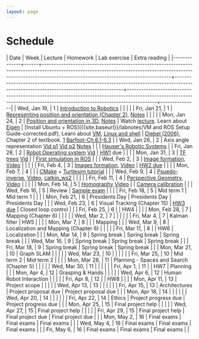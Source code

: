 ```yaml
---
layout: page
---
```

# Schedule

| Date         | Week | Lecture                                                                                                                                                                                                          | Homework                                                                                                                             | Lab exercise                                                                                                                                                           | Extra reading |
|--------------+------+------------------------------------------------------------------------------------------------------------------------------------------------------------------------------------------------------------------+--------------------------------------------------------------------------------------------------------------------------------------+------------------------------------------------------------------------------------------------------------------------------------------------------------------------+---------------|
| Wed, Jan 19, |    1 | [Introduction to Robotics]({{site.baseurl}}/slides/01-19-intro-to-robotics.html)                                                                                                                                 |                                                                                                                                      |                                                                                                                                                                        |               |
| Fri, Jan 21, |    1 | [Representing position and orientation (Chapter 2)](https://drive.google.com/file/d/1-zbVbARtWxv-rtyrPm0-eUjj6bTp3UHN/view?usp=sharing), [Notes]({{site.baseurl}}/slides/01-21-coordinate-transformations-2D.pdf) |                                                                                                                                      |                                                                                                                                                                        |               |
| Mon, Jan 24, |    2 | [Position and orientation in 3D](https://drive.google.com/file/d/1NyJizoUiL2rYIY68DqhTMQzx-iDp1UHS/view?usp=sharing), [Notes]({{site.baseurl}}/slides/01-24-coordinate-transformations.pdf)                      | Watch [lecture](https://drive.google.com/file/d/1NyJizoUiL2rYIY68DqhTMQzx-iDp1UHS/view?usp=sharing). Learn about [Eigen](https://eigen.tuxfamily.org/dox/) | [Install Ubuntu + ROS]({{site.baseurl}}/labnotes/VM and ROS Setup Guide-corrected.pdf), Learn about [VM](https://www.virtualbox.org/manual/), [Linux and shell](https://missing.csail.mit.edu/2020/course-shell/) | [Diebel (2006)](https://www.astro.rug.nl/software/kapteyn-beta/_downloads/attitude.pdf), Chapter 2 of textbook. [1](https://natanaso.github.io/ece276a2021/ref/ECE276A_6_Rotations.pdf) [Barfoot-Ch.6.1-6.3](http://asrl.utias.utoronto.ca/~tdb/bib/barfoot_ser17.pdf)   |
| Wed, Jan 26, |    2 | Axis angle representation [Vid p1](https://drive.google.com/file/d/1p-kiNmQEA0zEEz5css-Mtwo2OlQrXtQx/view?usp=sharing) [Vid p2](https://drive.google.com/file/d/1_Z6z9Zf4PqZods50yGVtwXWb1uiHaoSd/view?usp=sharing) [Notes]({{site.baseurl}}/slides/01-26-axis-angle.pdf)                                                                                                         |                                                                                                                                      |                                                                                                                                                                        | [Hauser's Robotic Systems](http://motion.pratt.duke.edu/RoboticSystems/3DRotations.html) |
| Fri, Jan 28, |    2 | [Robot Operating system]({{site.baseurl}}/slides/01-28-ros-intro.html) [Vid](https://drive.google.com/file/d/11RT_oRep8qpHEPG20h3lN1FtvmXhwA2Z/view?usp=sharing)                                                                                                                                  | [HW1]({{site.baseurl}}/hw/hw1/hw1.pdf) due                                                                                           |                                                                                                                                                                        |               |
| Mon, Jan 31, |    3 |  [TF trees]({{site.baseurl}}/slides/01-31-tf-trees.html) [Vid](https://drive.google.com/file/d/1E_RLQXXK7_q4vZLIMbXoWTSya28qsEPq/view?usp=sharing)                                                                                                                        |                                                                                                                                      | [First simulation in ROS](http://wiki.ros.org/turtlesim/Tutorials)                                                                                                     |               |
| Wed, Feb 2,  |    3 |  [Image formation]({{site.baseurl}}/slides/02-02-image_formation_files/main.pdf.pdf), [Video](https://drive.google.com/file/d/11BMiG9IwmX_QoGnzq2lmhJT1Z5NaZkna/view?usp=sharing)                                                                                        |                                                                                                                                      |                                                                                                                                                                        |               |
| Fri, Feb 4,  |    3 |  [Images formation]({{site.baseurl}}/slides/02-07-image_formation_files/main.pdf.pdf), [Video](https://drive.google.com/file/d/1-Ex_u-W6GWelxwuVS7OgCgDjAatTDivt/view?usp=sharing)                                                                                                                        | [HW2 due]({{site.baseurl}}/hw/hw2/hw2.pdf)                                                                                           |                                                                                                                                                                        |               |
| Mon, Feb 7,  |    4 |                                                                                                                                                                                                                  |                                                                                                                                      | [CMake](https://cmake.org/cmake/help/latest/guide/tutorial/index.html) + [Turtlesim tutorial](http://wiki.ros.org/turtlesim/Tutorials)                                                                                                   |               |
| Wed, Feb 9,  |    4 | [Psuedo-inverse]({{site.baseurl}}/slides/02-09-image_formation_files/main.pdf),  [Video](https://drive.google.com/file/d/1T_A_bpVqs45yXTEuXgLYePlofOHjFGhO/view?usp=sharing), [catkin_ws2](https://github.com/wecacuee/ECE417-Mobile-Robots/tree/master/code/02-10/catkin_ws2)                                                                                                                    |                                                                                                                                      |                                                                                                                                                                        |               |
| Fri, Feb 11, |    4 | [Perspective Geometry]({{site.baseurl}}/slides/02-11-camera-calibration_files/main.pdf.pdf), [Video](https://docs.google.com/document/d/10eJsWBPrN7sYK-1k32cj7UvZXks7hdV9RXnAfLIisbA/edit#bookmark=id.pvchtifw2msu)                                                                              |                                                                                                                                   |                                                                                                                                                                        |               |
| Mon, Feb 14, |    5 | [Homography]({{site.baseurl}}/slides/02-14-homography_files/main.pdf.pdf) [Video](https://drive.google.com/file/d/18L39j0_oLpYFKidZKfWuwSzQkNtx5NB5/view?usp=sharing)                                                                                                                                 |                                                                                                                                      | [Camera calibration](https://docs.google.com/document/d/e/2PACX-1vR4nwLR9y5xaxC5W7s3r62LPNxPPAu-xUduaF0psDLC3QrU6BEK8ZPkCMUYme6uvWum-onWmFPylpN9/pub)                                                                                                                               |               |
| Wed, Feb 16, |    5 | Review                                                                                                                                                                                                           | [Sample exam]({{site.baseurl}}/exam/mt1/mt1.pdf)                                                                |                                                                                                                                                                        |               |
| Fri, Feb 18, |    5 | Mid term 1                                                                                                                                                                                                       | Mid term 1                                                                                                                           |                                                                                                                                                                        |               |
| Mon, Feb 21, |    6 | Presidents Day                                                                                                                                                                                                   | Presidents Day                                                                                                                       | Presidents Day                                                                                                                                                         |               |
| Wed, Feb 23, |    6 | Visual Tracking (Chapter 15)                                                                                                                                                                                     |  [HW3 due]({{site.baseurl}}/hw/hw3/hw3.pdf)                                                                                                                                    | Closed loop control                                                                                                                                                    |               |
| Fri, Feb 25, |    6 |                                                                                                                                                                                                                  | HW4                                                                                                                                  |                                                                                                                                                                        |               |
| Mon, Feb 28, |    7 | Mapping (Chapter 6)                                                                                                                                                                                              |                                                                                                                                      |                                                                                                                                                                        |               |
| Wed, Mar 2,  |    7 |                                                                                                                                                                                                                  |                                                                                                                                      |                                                                                                                                                                        |               |
| Fri, Mar 4,  |    7 | Kalman filter                                                                                                                                                                                                    | HW5                                                                                                                                  |                                                                                                                                                                        |               |
| Mon, Mar 7,  |    8 |                                                                                                                                                                                                                  |                                                                                                                                      | Mapping                                                                                                                                                                |               |
| Wed, Mar 9,  |    8 | Localization and Mapping (Chapter 6)                                                                                                                                                                             |                                                                                                                                      |                                                                                                                                                                        |               |
| Fri, Mar 11, |    8 |                                                                                                                                                                                                                  | HW6                                                                                                                                  | Localization                                                                                                                                                           |               |
| Mon, Mar 14, |    9 | Spring break                                                                                                                                                                                                     | Spring break                                                                                                                         | Spring break                                                                                                                                                           |               |
| Wed, Mar 16, |    9 | Spring break                                                                                                                                                                                                     | Spring break                                                                                                                         | Spring break                                                                                                                                                           |               |
| Fri, Mar 18, |    9 | Spring break                                                                                                                                                                                                     | Spring break                                                                                                                         | Spring break                                                                                                                                                           |               |
| Mon, Mar 21, |   10 | Graph SLAM                                                                                                                                                                                                       |                                                                                                                                      |                                                                                                                                                                        |               |
| Wed, Mar 23, |   10 |                                                                                                                                                                                                                  |                                                                                                                                      |                                                                                                                                                                        |               |
| Fri, Mar 25, |   10 | Mid term 2                                                                                                                                                                                                       | Mid term 2                                                                                                                           |                                                                                                                                                                        |               |
| Mon, Mar 28, |   11 | Planning - Spaces and Search (Chapter 5)                                                                                                                                                                         |                                                                                                                                      |                                                                                                                                                                        |               |
| Wed, Mar 30, |   11 |                                                                                                                                                                                                                  |                                                                                                                                      |                                                                                                                                                                        |               |
| Fri, Apr 1,  |   11 |                                                                                                                                                                                                                  | HW7                                                                                                                                  | Planning                                                                                                                                                               |               |
| Mon, Apr 4,  |   12 | Grasping & Hands                                                                                                                                                                                                 |                                                                                                                                      |                                                                                                                                                                        |               |
| Wed, Apr 6,  |   12 | Human Robot Interaction                                                                                                                                                                                          |                                                                                                                                      |                                                                                                                                                                        |               |
| Fri, Apr 8,  |   12 |                                                                                                                                                                                                                  | HW8                                                                                                                                  |                                                                                                                                                                        |               |
| Mon, Apr 11, |   13 | Project scope                                                                                                                                                                                                    |                                                                                                                                      |                                                                                                                                                                        |               |
| Wed, Apr 13, |   13 |                                                                                                                                                                                                                  |                                                                                                                                      |                                                                                                                                                                        |               |
| Fri, Apr 15, |   13 | Architectures                                                                                                                                                                                                    | Project proposal due                                                                                                                 | Project proposal due                                                                                                                                                   |               |
| Mon, Apr 18, |   14 |                                                                                                                                                                                                                  |                                                                                                                                      |                                                                                                                                                                        |               |
| Wed, Apr 20, |   14 |                                                                                                                                                                                                                  |                                                                                                                                      |                                                                                                                                                                        |               |
| Fri, Apr 22, |   14 | Ethics                                                                                                                                                                                                           | Project progress due                                                                                                                 | Project progress due                                                                                                                                                   |               |
| Mon, Apr 25, |   15 | Final project help                                                                                                                                                                                               |                                                                                                                                      |                                                                                                                                                                        |               |
| Wed, Apr 27, |   15 | Final project help                                                                                                                                                                                               |                                                                                                                                      |                                                                                                                                                                        |               |
| Fri, Apr 29, |   15 | Final project help                                                                                                                                                                                               | Final project due                                                                                                                    | Final project due                                                                                                                                                      |               |
| Mon, May 2,  |   16 | Final exams                                                                                                                                                                                                      | Final exams                                                                                                                          | Final exams                                                                                                                                                            |               |
| Wed, May 4,  |   16 | Final exams                                                                                                                                                                                                      | Final exams                                                                                                                          | Final exams                                                                                                                                                            |               |
| Fri, May 6,  |   16 | Final exams                                                                                                                                                                                                      | Final exams                                                                                                                          | Final exams                                                                                                                                                            |               |
